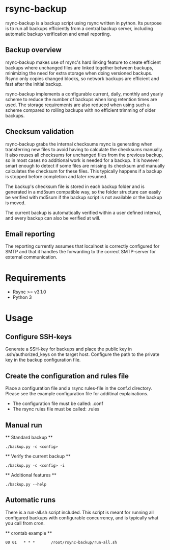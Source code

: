 # rsync-backup
rsync-backup is a backup script using rsync written in python.
Its purpose is to run all backups efficiently from a central backup server,
including automatic backup verification and email reporting.

## Backup overview
rsync-backup makes use of rsync's hard linking feature to create efficient
backups where unchanged files are linked together between backups, minimizing
the need for extra storage when doing versioned backups. Rsync only copies
changed blocks, so network backups are efficient and fast after the initial
backup.

rsync-backup implements a configurable current, daily, monthly and yearly
scheme to reduce the number of backups when long retention times are
used. The storage requirements are also reduced when using such a scheme
compared to rolling backups with no efficient trimming of older backups.

## Checksum validation
rsync-backup grabs the internal checksums rsync is generating when transferring
new files to avoid having to calculate the checksums manually. It also 
reuses all checksums for unchanged files from the previous backup, so in most 
cases no additional work is needed for a backup.
It is however smart enough to detect if some files are missing its checksum
and manually calculates the checksum for these files.
This typically happens if a backup is stopped before completion and later
resumed.

The backup's checksum file is stored in each backup folder and is generated in
a md5sum compatible way, so the folder structure can easily be verified with
md5sum if the backup script is not available or the backup is moved.

The current backup is automatically verified within a user defined interval, 
and every backup can also be verified at will.

## Email reporting
The reporting currently assumes that localhost is correctly configured for
SMTP and that it handles the forwarding to the correct SMTP-server for external
communication.

# Requirements
* Rsync >= v3.1.0
* Python 3

# Usage
## Configure SSH-keys
Generate a SSH-key for backups and place the public key in 
.ssh/authorized_keys on the target host. Configure the path to the private key
in the backup configuration file.

## Create the configuration and rules file
Place a configuration file and a rsync rules-file in the conf.d directory.
Please see the example configuration file for additinal explainations.

* The configuration file must be called: <config>.conf
* The rsync rules file must be called: <config>.rules

## Manual run
** Standard backup **

    ./backup.py -c <config>
** Verify the current backup **

    ./backup.py -c <config> -i
** Additional features **

    ./backup.py --help 

## Automatic runs
There is a run-all.sh script included. This script is meant for running
all configured backups with configurable concurrency, and is typically what
you call from cron.

** crontab example **

    00 01   * * *       /root/rsync-backup/run-all.sh
